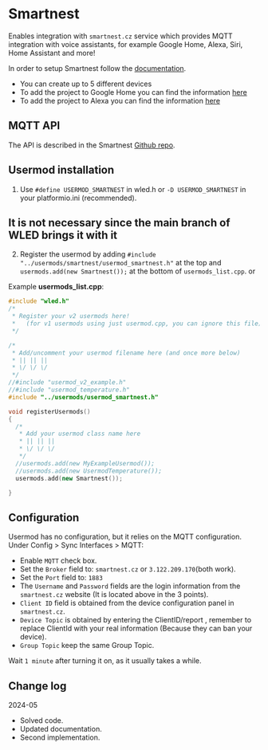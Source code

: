 # Smartnest

Enables integration with `smartnest.cz` service which provides MQTT integration with voice assistants, for example Google Home, Alexa, Siri, Home Assistant and more!

In order to setup Smartnest follow the [documentation](https://www.docu.smartnest.cz/).
 - You can create up to 5 different devices
 - To add the project to Google Home you can find the information [here](https://www.docu.smartnest.cz/google-home-integration)
 - To add the project to Alexa you can find the information [here](https://www.docu.smartnest.cz/alexa-integration)

## MQTT API

The API is described in the Smartnest [Github repo](https://github.com/aososam/Smartnest/blob/master/Devices/lightRgb/lightRgb.ino).

## Usermod installation

1. Use `#define USERMOD_SMARTNEST` in wled.h or `-D USERMOD_SMARTNEST` in your platformio.ini (recommended).
   
## It is not necessary since the main branch of WLED brings it with it

2. Register the usermod by adding `#include "../usermods/smartnest/usermod_smartnest.h"` at the top and `usermods.add(new Smartnest());` at the bottom of `usermods_list.cpp`.
or

Example **usermods_list.cpp**:

```cpp
#include "wled.h"
/*
 * Register your v2 usermods here!
 *   (for v1 usermods using just usermod.cpp, you can ignore this file)
 */

/*
 * Add/uncomment your usermod filename here (and once more below)
 * || || ||
 * \/ \/ \/
 */
//#include "usermod_v2_example.h"
//#include "usermod_temperature.h"
#include "../usermods/usermod_smartnest.h"

void registerUsermods()
{
  /*
   * Add your usermod class name here
   * || || ||
   * \/ \/ \/
   */
  //usermods.add(new MyExampleUsermod());
  //usermods.add(new UsermodTemperature());
  usermods.add(new Smartnest());

}
```

## Configuration

Usermod has no configuration, but it relies on the MQTT configuration.\
Under Config > Sync Interfaces > MQTT:

* Enable `MQTT` check box.
* Set the `Broker` field to: `smartnest.cz` or `3.122.209.170`(both work).
* Set the `Port` field to: `1883`
* The `Username` and `Password` fields are the login information from the `smartnest.cz` website (It is located above in the 3 points).
* `Client ID` field is obtained from the device configuration panel in `smartnest.cz`.
* `Device Topic` is obtained by entering the ClientID/report , remember to replace ClientId with your real information (Because they can ban your device).
* `Group Topic` keep the same Group Topic.

Wait `1 minute` after turning it on, as it usually takes a while.  

## Change log
 2024-05
* Solved code.
* Updated documentation.
* Second implementation.
